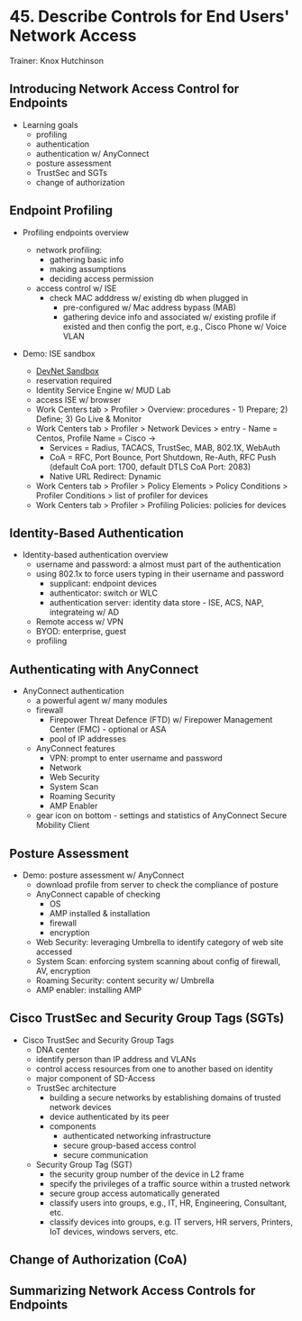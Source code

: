 # 45. Describe Controls for End Users' Network Access

Trainer: Knox Hutchinson


## Introducing Network Access Control for Endpoints

- Learning goals
  - profiling
  - authentication
  - authentication w/ AnyConnect
  - posture assessment
  - TrustSec and SGTs
  - change of authorization


## Endpoint Profiling

- Profiling endpoints overview
  - network profiling:
    - gathering basic info 
    - making assumptions
    - deciding access permission
  - access control w/ ISE
    - check MAC adddress w/ existing db when plugged in
      - pre-configured w/ Mac address bypass (MAB)
      - gathering device info and associated w/ existing profile if existed and then config the port, e.g., Cisco Phone w/ Voice VLAN
  

- Demo: ISE sandbox
  - [DevNet Sandbox](https://developer.cisco.com/sandbox.html)
  - reservation required
  - Identity Service Engine w/ MUD Lab
  - access ISE w/ browser
  - Work Centers tab > Profiler > Overview: procedures - 1) Prepare; 2) Define; 3) Go Live & Monitor
  - Work Centers tab > Profiler > Network Devices > entry - Name = Centos, Profile Name = Cisco ->
    - Services = Radius, TACACS, TrustSec, MAB, 802.1X, WebAuth
    - CoA = RFC, Port Bounce, Port Shutdown, Re-Auth, RFC Push (default CoA port: 1700, default DTLS CoA Port: 2083)
    - Native URL Redirect: Dynamic
  - Work Centers tab > Profiler > Policy Elements > Policy Conditions > Profiler Conditions > list of profiler for devices
  - Work Centers tab > Profiler > Profiling Policies: policies for devices


## Identity-Based Authentication

- Identity-based authentication overview
  - username and password: a almost must part of the authentication
  - using 802.1x to force users typing in their username and password
    - supplicant: endpoint devices
    - authenticator: switch or WLC
    - authentication server: identity data store - ISE, ACS, NAP, integrateing w/ AD
  - Remote access w/ VPN
  - BYOD: enterprise, guest
  - profiling


## Authenticating with AnyConnect

- AnyConnect authentication
  - a powerful agent w/ many modules
  - firewall
    - Firepower Threat Defence (FTD) w/ Firepower Management Center (FMC) - optional or ASA
    - pool of IP addresses
  - AnyConnect features
    - VPN: prompt to enter username and password
    - Network
    - Web Security
    - System Scan
    - Roaming Security
    - AMP Enabler
  - gear icon on bottom - settings and statistics of AnyConnect Secure Mobility Client


## Posture Assessment

- Demo: posture assessment w/ AnyConnect
  - download profile from server to check the compliance of posture
  - AnyConnect capable of checking
    - OS
    - AMP installed & installation
    - firewall
    - encryption
  - Web Security: leveraging Umbrella to identify category of web site accessed
  - System Scan: enforcing system scanning about config of firewall, AV, encryption
  - Roaming Security: content security w/ Umbrella
  - AMP enabler: installing AMP


## Cisco TrustSec and Security Group Tags (SGTs)

- Cisco TrustSec and Security Group Tags
  - DNA center
  - identify person than IP address and VLANs
  - control access resources from one to another based on identity
  - major component of SD-Access
  - TrustSec architecture
    - building a secure networks by establishing domains of trusted network devices
    - device authenticated by its peer
    - components
      - authenticated networking infrastructure
      - secure group-based access control
      - secure communication
  - Security Group Tag (SGT)
    - the security group number of the device in L2 frame
    - specify the privileges of a traffic source within a trusted network
    - secure group access automatically generated
    - classify users into groups, e.g., IT, HR, Engineering, Consultant, etc.
    - classify devices into groups, e.g. IT servers, HR servers, Printers, IoT devices, windows servers, etc.


## Change of Authorization (CoA)




## Summarizing Network Access Controls for Endpoints



